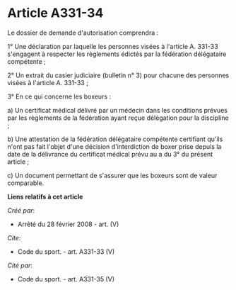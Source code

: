 # Article A331-34

Le dossier de demande d'autorisation comprendra : 

1° Une déclaration par laquelle les personnes visées à l'article A. 331-33 s'engagent à respecter les règlements édictés par
la fédération délégataire compétente ; 

2° Un extrait du casier judiciaire (bulletin n° 3) pour chacune des personnes visées à l'article A. 331-33 ; 

3° En ce qui concerne les boxeurs : 

a) Un certificat médical délivré par un médecin dans les conditions prévues par les règlements de la fédération ayant reçue
délégation pour la discipline ; 

b) Une attestation de la fédération délégataire compétente certifiant qu'ils n'ont pas fait l'objet d'une décision
d'interdiction de boxer prise depuis la date de la délivrance du certificat médical prévu au a du 3° du présent article ; 

c) Un document permettant de s'assurer que les boxeurs sont de valeur comparable.

**Liens relatifs à cet article**

_Créé par_:

  - Arrêté du 28 février 2008 - art. (V)

_Cite_:

  - Code du sport. - art. A331-33 (V)

_Cité par_:

  - Code du sport. - art. A331-35 (V)

